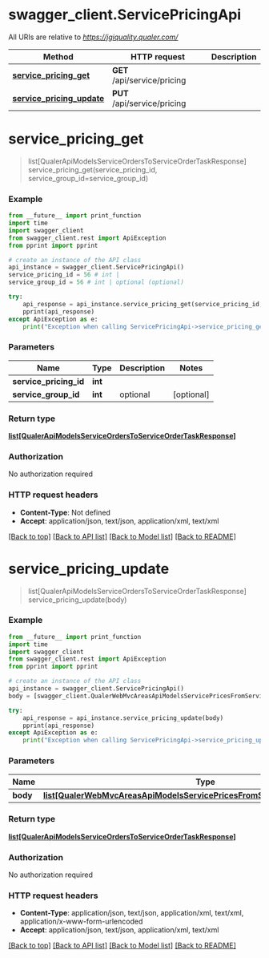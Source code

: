 # swagger_client.ServicePricingApi

All URIs are relative to *https://jgiquality.qualer.com/*

Method | HTTP request | Description
------------- | ------------- | -------------
[**service_pricing_get**](ServicePricingApi.md#service_pricing_get) | **GET** /api/service/pricing | 
[**service_pricing_update**](ServicePricingApi.md#service_pricing_update) | **PUT** /api/service/pricing | 

# **service_pricing_get**
> list[QualerApiModelsServiceOrdersToServiceOrderTaskResponse] service_pricing_get(service_pricing_id, service_group_id=service_group_id)



### Example
```python
from __future__ import print_function
import time
import swagger_client
from swagger_client.rest import ApiException
from pprint import pprint

# create an instance of the API class
api_instance = swagger_client.ServicePricingApi()
service_pricing_id = 56 # int | 
service_group_id = 56 # int | optional (optional)

try:
    api_response = api_instance.service_pricing_get(service_pricing_id, service_group_id=service_group_id)
    pprint(api_response)
except ApiException as e:
    print("Exception when calling ServicePricingApi->service_pricing_get: %s\n" % e)
```

### Parameters

Name | Type | Description  | Notes
------------- | ------------- | ------------- | -------------
 **service_pricing_id** | **int**|  | 
 **service_group_id** | **int**| optional | [optional] 

### Return type

[**list[QualerApiModelsServiceOrdersToServiceOrderTaskResponse]**](QualerApiModelsServiceOrdersToServiceOrderTaskResponse.md)

### Authorization

No authorization required

### HTTP request headers

 - **Content-Type**: Not defined
 - **Accept**: application/json, text/json, application/xml, text/xml

[[Back to top]](#) [[Back to API list]](../README.md#documentation-for-api-endpoints) [[Back to Model list]](../README.md#documentation-for-models) [[Back to README]](../README.md)

# **service_pricing_update**
> list[QualerApiModelsServiceOrdersToServiceOrderTaskResponse] service_pricing_update(body)



### Example
```python
from __future__ import print_function
import time
import swagger_client
from swagger_client.rest import ApiException
from pprint import pprint

# create an instance of the API class
api_instance = swagger_client.ServicePricingApi()
body = [swagger_client.QualerWebMvcAreasApiModelsServicePricesFromServicePriceBulkEditModel()] # list[QualerWebMvcAreasApiModelsServicePricesFromServicePriceBulkEditModel] | 

try:
    api_response = api_instance.service_pricing_update(body)
    pprint(api_response)
except ApiException as e:
    print("Exception when calling ServicePricingApi->service_pricing_update: %s\n" % e)
```

### Parameters

Name | Type | Description  | Notes
------------- | ------------- | ------------- | -------------
 **body** | [**list[QualerWebMvcAreasApiModelsServicePricesFromServicePriceBulkEditModel]**](QualerWebMvcAreasApiModelsServicePricesFromServicePriceBulkEditModel.md)|  | 

### Return type

[**list[QualerApiModelsServiceOrdersToServiceOrderTaskResponse]**](QualerApiModelsServiceOrdersToServiceOrderTaskResponse.md)

### Authorization

No authorization required

### HTTP request headers

 - **Content-Type**: application/json, text/json, application/xml, text/xml, application/x-www-form-urlencoded
 - **Accept**: application/json, text/json, application/xml, text/xml

[[Back to top]](#) [[Back to API list]](../README.md#documentation-for-api-endpoints) [[Back to Model list]](../README.md#documentation-for-models) [[Back to README]](../README.md)

